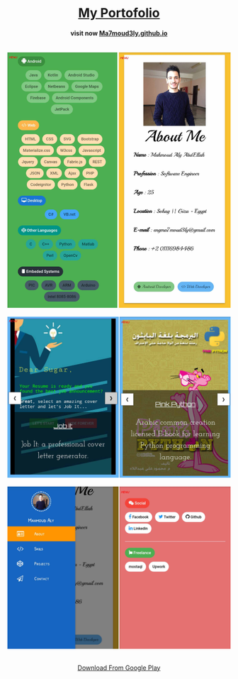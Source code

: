 <div align="center">

# [My Portofolio](https://Ma7moud3ly.github.io) 

#### visit now [Ma7moud3ly.github.io](https://Ma7moud3ly.github.io)
<br>
<div><img src="screenshots/img1.jpg" alt="drawing" width="800"/></div><br>
<div><img src="screenshots/img2.jpg" alt="drawing" width="800"/></div><br>
<div><img src="screenshots/img3.jpg" alt="drawing" width="800"/></div><br>

[Download From Google Play](https://play.google.com/store/apps/details?id=com.ma7moud3ly.ffmpegdroid) 

</div>
